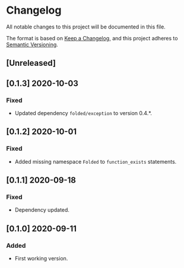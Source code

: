 # Changelog

All notable changes to this project will be documented in this file.

The format is based on [Keep a Changelog](https://keepachangelog.com/en/1.0.0/),
and this project adheres to [Semantic Versioning](https://semver.org/spec/v2.0.0.html).

## [Unreleased]

## [0.1.3] 2020-10-03

### Fixed

- Updated dependency `folded/exception` to version 0.4.\*.

## [0.1.2] 2020-10-01

### Fixed

- Added missing namespace `Folded` to `function_exists` statements.

## [0.1.1] 2020-09-18

### Fixed

- Dependency updated.

## [0.1.0] 2020-09-11

### Added

- First working version.
